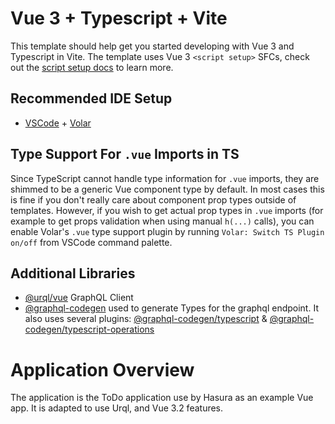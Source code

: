 # Vue 3 + Typescript + Vite

This template should help get you started developing with Vue 3 and Typescript in Vite. The template uses Vue 3 `<script setup>` SFCs, check out the [script setup docs](https://v3.vuejs.org/api/sfc-script-setup.html#sfc-script-setup) to learn more.

## Recommended IDE Setup

- [VSCode](https://code.visualstudio.com/) + [Volar](https://marketplace.visualstudio.com/items?itemName=johnsoncodehk.volar)

## Type Support For `.vue` Imports in TS

Since TypeScript cannot handle type information for `.vue` imports, they are shimmed to be a generic Vue component type by default. In most cases this is fine if you don't really care about component prop types outside of templates. However, if you wish to get actual prop types in `.vue` imports (for example to get props validation when using manual `h(...)` calls), you can enable Volar's `.vue` type support plugin by running `Volar: Switch TS Plugin on/off` from VSCode command palette.

## Additional Libraries

- [@urql/vue](https://https://formidable.com/open-source/urql/docs/) GraphQL Client
- [@graphql-codegen](https://https://www.graphql-code-generator.com/) used to generate Types for the graphql endpoint. It also uses several plugins:
  [@graphql-codegen/typescript](https://www.graphql-code-generator.com/plugins)
  & [@graphql-codegen/typescript-operations](https://www.graphql-code-generator.com/plugins)

# Application Overview

The application is the ToDo application use by Hasura as an example Vue app. It is adapted to use Urql, and Vue 3.2 features.
